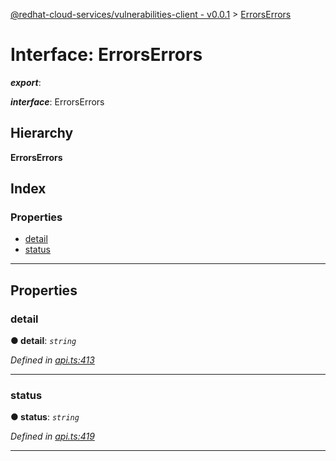 [@redhat-cloud-services/vulnerabilities-client - v0.0.1](../README.md) > [ErrorsErrors](../interfaces/errorserrors.md)

# Interface: ErrorsErrors

*__export__*: 

*__interface__*: ErrorsErrors

## Hierarchy

**ErrorsErrors**

## Index

### Properties

* [detail](errorserrors.md#detail)
* [status](errorserrors.md#status)

---

## Properties

<a id="detail"></a>

###  detail

**● detail**: *`string`*

*Defined in [api.ts:413](https://github.com/RedHatInsights/javascript-clients/blob/master/packages/vulnerabilities/api.ts#L413)*

___
<a id="status"></a>

###  status

**● status**: *`string`*

*Defined in [api.ts:419](https://github.com/RedHatInsights/javascript-clients/blob/master/packages/vulnerabilities/api.ts#L419)*

___

